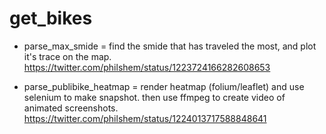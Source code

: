 # get_bikes

+ parse_max_smide = find the smide that has traveled the most, and plot it's trace on the map. https://twitter.com/philshem/status/1223724166282608653

+ parse_publibike_heatmap = render heatmap (folium/leaflet) and use selenium to make snapshot. then use ffmpeg to create video of animated screenshots. https://twitter.com/philshem/status/1224013717588848641
